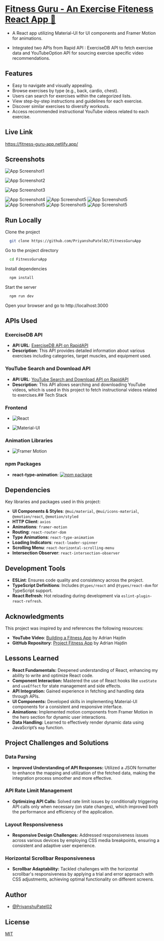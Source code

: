# [Fitness Guru - An Exercise Fiteness React App  🔗](https://fitness-guru-app.netlify.app/)

- A React app utilizing Material-UI for UI components and Framer Motion for animations.

- Integrated two APIs from Rapid API : ExerciseDB API to fetch exercise data and YouTubeOption API for sourcing exercise specific video recommendations.
## Features

- Easy to navigate and visually appealing.
- Browse exercises by type (e.g., back, cardio, chest).
- Users can search for exercises within the categorized lists.
- View step-by-step instructions and guidelines for each exercise.
- Discover similar exercises to diversify workouts.
- Access recommended instructional YouTube videos related to each exercise.

## Live Link
https://fitness-guru-app.netlify.app/


## Screenshots

![App Screenshot1](https://github.com/PriyanshuPatel02/FitnessGuruApp/blob/main/Image/IMG_20240822_153609%20(1).jpg)

![App Screenshot2](https://github.com/PriyanshuPatel02/FitnessGuruApp/blob/main/Image/2nd.jpg)

![App Screenshot3](https://github.com/PriyanshuPatel02/FitnessGuruApp/blob/main/Image/3rd.jpg)

![App Screenshot4](https://github.com/PriyanshuPatel02/FitnessGuruApp/blob/main/Image/4th.jpg)
![App Screenshot5](https://github.com/PriyanshuPatel02/FitnessGuruApp/blob/main/Image/5th.jpg)
![App Screenshot5](https://github.com/PriyanshuPatel02/FitnessGuruApp/blob/main/Image/6th.jpg)
![App Screenshot5](https://github.com/PriyanshuPatel02/FitnessGuruApp/blob/main/Image/7th.jpg)
![App Screenshot5](https://github.com/PriyanshuPatel02/FitnessGuruApp/blob/main/Image/8th.jpg)
![App Screenshot5](https://github.com/PriyanshuPatel02/FitnessGuruApp/blob/main/Image/9th.jpg)



## Run Locally

Clone the project

```bash
  git clone https://github.com/PriyanshuPatel02/FitnessGuruApp
```

Go to the project directory

```bash
  cd FitnessGuruApp
```

Install dependencies

```bash
  npm install
```

Start the server

```bash
  npm run dev
```

Open your browser and go to http://localhost:3000

## APIs Used

### ExerciseDB API
- **API URL**: [ExerciseDB API on RapidAPI](https://rapidapi.com/justin-WFnsXH_t6/api/exercisedb/)
- **Description**: This API provides detailed information about various exercises including categories, target muscles, and equipment used.

### YouTube Search and Download API
- **API URL**: [YouTube Search and Download API on RapidAPI](https://rapidapi.com/h0p3rwe/api/youtube-search-and-download)
- **Description**: This API allows searching and downloading YouTube videos, which is used in this project to fetch instructional videos related to exercises.## Tech Stack

### Frontend

- ![React](https://img.shields.io/badge/-React-20232A?style=flat-square&logo=react) 

- ![Material-UI](https://img.shields.io/badge/-Material--UI-0081CB?style=flat-square&logo=material-ui)

### Animation Libraries
- ![Framer Motion](https://img.shields.io/badge/-Framer_Motion-black?style=flat-square&logo=framer) 

### npm Packages
- **react-type-animation**: [![npm package](https://img.shields.io/npm/v/react-type-animation.svg?style=flat-square)](https://www.npmjs.com/package/react-type-animation)
## Dependencies

Key libraries and packages used in this project:

- **UI Components & Styles**: `@mui/material`, `@mui/icons-material`, `@emotion/react`, `@emotion/styled`
- **HTTP Client**: `axios`
- **Animations**: `framer-motion`
- **Routing**: `react-router-dom`
- **Type Animations**: `react-type-animation`
- **Loading Indicators**: `react-loader-spinner`
- **Scrolling Menu**: `react-horizontal-scrolling-menu`
- **Intersection Observer**: `react-intersection-observer`
## Development Tools

- **ESLint**: Ensures code quality and consistency across the project.
- **TypeScript Definitions**: Includes `@types/react` and `@types/react-dom` for TypeScript support.
- **React Refresh**: Hot reloading during development via `eslint-plugin-react-refresh`.



## Acknowledgments

This project was inspired by and references the following resources:

- **YouTube Video**: [Building a Fitness App](https://youtu.be/KBpoBc98BwM?si=cKe6ThKnRXMVpDuJ) by Adrian Hajdin
- **GitHub Repository**: [Project Fitness App](https://github.com/adrianhajdin/project_fitness_app) by Adrian Hajdin
## Lessons Learned

- **React Fundamentals:** Deepened understanding of React, enhancing my ability to write and optimize React code.
- **Component Interaction:** Mastered the use of React hooks like `useState` and `useEffect` for state management and side effects.
- **API Integration:** Gained experience in fetching and handling data through APIs.
- **UI Components:** Developed skills in implementing Material-UI components for a consistent and responsive interface.
- **Animations:** Implemented motion components from Framer Motion in the hero section for dynamic user interactions.
- **Data Handling:** Learned to effectively render dynamic data using JavaScript’s `map` function.

## Project Challenges and Solutions

### Data Parsing
- **Improved Understanding of API Responses:** Utilized a JSON formatter to enhance the mapping and utilization of the fetched data, making the integration process smoother and more effective.

### API Rate Limit Management
- **Optimizing API Calls:** Solved rate limit issues by conditionally triggering API calls only when necessary (on state changes), which improved both the performance and efficiency of the application.

### Layout Responsiveness
- **Responsive Design Challenges:** Addressed responsiveness issues across various devices by employing CSS media breakpoints, ensuring a consistent and adaptive user experience.

### Horizontal Scrollbar Responsiveness
- **Scrollbar Adaptability:** Tackled challenges with the horizontal scrollbar's responsiveness by applying a trial and error approach with CSS adjustments, achieving optimal functionality on different screens.

## Author

- [@PriyanshuPatel02](https://github.com/PriyanshuPatel02/FitnessGuruApp)


## License

[MIT](https://choosealicense.com/licenses/mit/)
